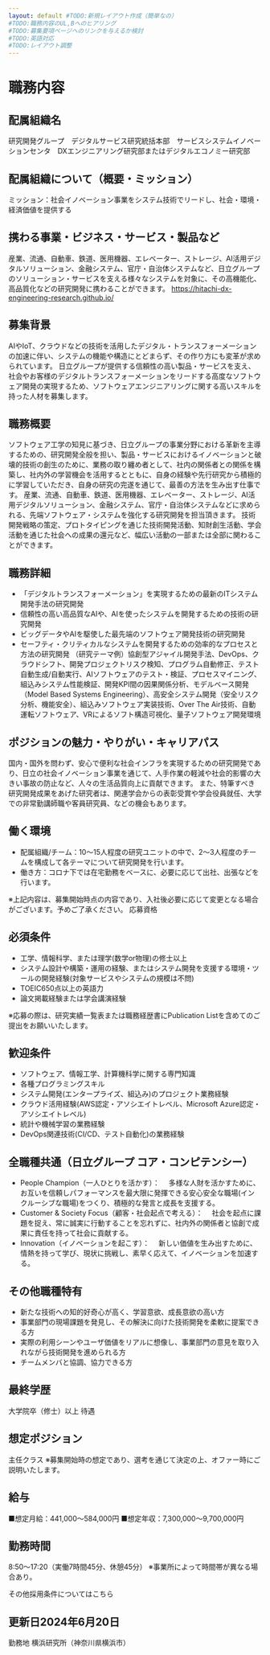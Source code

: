 ```yaml
---
layout: default #TODO:新規レイアウト作成（簡単なの）
#TODO:職務内容のUL,Bへのヒアリング
#TODO:募集要項ページへのリンクを与えるか検討
#TODO:英語対応
#TODO:レイアウト調整
---
```


# 職務内容

## 配属組織名

研究開発グループ　デジタルサービス研究統括本部　サービスシステムイノベーションセンタ　DXエンジニアリング研究部またはデジタルエコノミー研究部

## 配属組織について（概要・ミッション）

ミッション：社会イノベーション事業をシステム技術でリードし、社会・環境・経済価値を提供する

## 携わる事業・ビジネス・サービス・製品など

産業、流通、自動車、鉄道、医用機器、エレベーター、ストレージ、AI活用デジタルソリューション、金融システム、官庁・自治体システムなど、日立グループのソリューション・サービスを支える様々なシステムを対象に、その高機能化、高品質化などの研究開発に携わることができます。
<https://hitachi-dx-engineering-research.github.io/>

## 募集背景

AIやIoT、クラウドなどの技術を活用したデジタル・トランスフォーメーションの加速に伴い、システムの機能や構造にとどまらず、その作り方にも変革が求められています。
日立グループが提供する信頼性の高い製品・サービスを支え、社会やお客様のデジタルトランスフォーメーションをリードする高度なソフトウェア開発の実現するため、ソフトウェアエンジニアリングに関する高いスキルを持った人材を募集します。

## 職務概要

ソフトウェア工学の知見に基づき、日立グループの事業分野における革新を主導するための、研究開発全般を担い、製品・サービスにおけるイノベーションと破壊的技術の創生のために、業務の取り纏め者として、社内の関係者との関係を構築し、社内外の学習機会を活用するとともに、自身の経験や先行研究から積極的に学習していただき、自身の研究の完遂を通じて、最善の方法を生み出す仕事です。
産業、流通、自動車、鉄道、医用機器、エレベーター、ストレージ、AI活用デジタルソリューション、金融システム、官庁・自治体システムなどに求められる、先端ソフトウェア・システムを強化する研究開発を担当頂きます。
技術開発戦略の策定、プロトタイピングを通じた技術開発活動、知財創生活動、学会活動を通じた社会への成果の還元など、幅広い活動の一部または全部に関わることができます。

## 職務詳細

- 「デジタルトランスフォーメーション」を実現するための最新のITシステム開発手法の研究開発
- 信頼性の高い高品質なAIや、AIを使ったシステムを開発するための技術の研究開発
- ビッグデータやAIを駆使した最先端のソフトウェア開発技術の研究開発
- セーフティ・クリティカルなシステムを開発するための効率的なプロセスと方法の研究開発
（研究テーマ例）協創型アジャイル開発手法、DevOps、クラウドシフト、開発プロジェクトリスク検知、プログラム自動修正、テスト自動生成/自動実行、AIソフトウェアのテスト・検証、プロセスマイニング、組込みシステム性能検証、開発KPI間の因果関係分析、モデルベース開発（Model Based Systems Engineering）、高安全システム開発（安全リスク分析、機能安全）、組込みソフトウェア実装技術、Over The Air技術、自動運転ソフトウェア、VRによるソフト構造可視化、量子ソフトウェア開発環境

## ポジションの魅力・やりがい・キャリアパス

国内・国外を問わず、安心で便利な社会インフラを実現するための研究開発であり、日立の社会イノベーション事業を通じて、人手作業の軽減や社会的影響の大きい事故の防止など、人々の生活品質向上に貢献できます。
また、特筆すべき研究開発成果をあげた研究者は、関連学会からの表彰受賞や学会役員就任、大学での非常勤講師職や客員研究員、などの機会もあります。

## 働く環境

- 配属組織/チーム：10～15人程度の研究ユニットの中で、2～3人程度のチームを構成して各テーマについて研究開発を行います。
- 働き方：コロナ下では在宅勤務をベースに、必要に応じて出社、出張などを行います。

※上記内容は、募集開始時点の内容であり、入社後必要に応じて変更となる場合がございます。予めご了承ください。
応募資格

## 必須条件

- 工学、情報科学、または理学(数学or物理)の修士以上
- システム設計や構築・運用の経験、またはシステム開発を支援する環境・ツールの開発経験(対象サービスやシステムの規模は不問)
- TOEIC650点以上の英語力
- 論文掲載経験または学会講演経験

※応募の際は、研究実績一覧表または職務経歴書にPublication Listを含めてのご提出をお願いいたします。

## 歓迎条件

- ソフトウェア、情報工学、計算機科学に関する専門知識
- 各種プログラミングスキル
- システム開発(エンタープライズ、組込み)のプロジェクト業務経験
- クラウド活用経験(AWS認定・アソシエイトレベル、Microsoft Azure認定・アソシエイトレベル)
- 統計や機械学習の業務経験
- DevOps関連技術(CI/CD、テスト自動化)の業務経験

## 全職種共通（日立グループ コア・コンピテンシー）

- People Champion（一人ひとりを活かす）：
　多様な人財を活かすために、お互いを信頼しパフォーマンスを最大限に発揮できる安心安全な職場(インクルーシブな職場)をつくり、積極的な発言と成長を支援する。
- Customer & Society Focus（顧客・社会起点で考える）：
　社会を起点に課題を捉え、常に誠実に行動することを忘れずに、社内外の関係者と協創で成果に責任を持って社会に貢献する。
- Innovation（イノベーションを起こす）：
　新しい価値を生み出すために、情熱を持って学び、現状に挑戦し、素早く応えて、イノベーションを加速する。

## その他職種特有

- 新たな技術への知的好奇心が高く、学習意欲、成長意欲の高い方
- 事業部門の現場課題を発見し、その解決に向けた技術開発を柔軟に提案できる方
- 実際の利用シーンやユーザ価値をリアルに想像し、事業部門の意見を取り入れながら技術開発を進められる方
- チームメンバと協調、協力できる方

## 最終学歴

大学院卒（修士）以上
待遇

## 想定ポジション

主任クラス
※募集開始時の想定であり、選考を通じて決定の上、オファー時にご説明いたします。

## 給与 　

■想定月給：441,000～584,000円
■想定年収：7,300,000～9,700,000円

## 勤務時間

8:50～17:20（実働7時間45分、休憩45分）
※事業所によって時間帯が異なる場合あり。

その他採用条件についてはこちら

## 更新日2024年6月20日

勤務地
横浜研究所（神奈川県横浜市）
